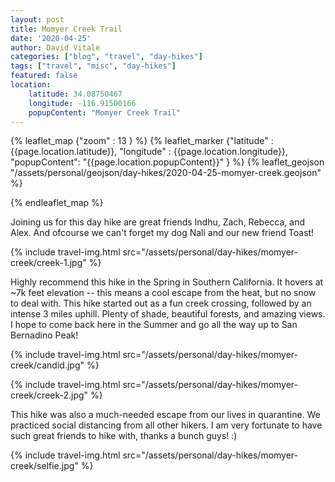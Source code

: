 ```yaml
---
layout: post
title: Momyer Creek Trail
date: '2020-04-25' 
author: David Vitale
categories: ["blog", "travel", "day-hikes"]
tags: ["travel", "misc", "day-hikes"]
featured: false
location:
    latitude: 34.08750467
    longitude: -116.91500166
    popupContent: "Momyer Creek Trail"
---
```

{% leaflet_map {"zoom" : 13 } %}
    {% leaflet_marker {"latitude" : {{page.location.latitude}},
                       "longitude" : {{page.location.longitude}},
                       "popupContent": "{{page.location.popupContent}}" } %} 
    {% leaflet_geojson "/assets/personal/geojson/day-hikes/2020-04-25-momyer-creek.geojson" %}

{% endleaflet_map %}

Joining us for this day hike are great friends Indhu, Zach, Rebecca, and Alex. And ofcourse we can't forget my dog Nali and our new friend Toast!

{% include travel-img.html src="/assets/personal/day-hikes/momyer-creek/creek-1.jpg" %}

Highly recommend this hike in the Spring in Southern California. It hovers at ~7k feet elevation -- this means a cool escape from the heat, but no snow to deal with. This hike started out as a fun creek crossing, followed by an intense 3 miles uphill. Plenty of shade, beautiful forests, and amazing views. I hope to come back here in the Summer and go all the way up to San Bernadino Peak!

{% include travel-img.html src="/assets/personal/day-hikes/momyer-creek/candid.jpg" %}

{% include travel-img.html src="/assets/personal/day-hikes/momyer-creek/creek-2.jpg" %}

This hike was also a much-needed escape from our lives in quarantine. We practiced social distancing from all other hikers. I am very fortunate to have such great friends to hike with, thanks a bunch guys! :)

{% include travel-img.html src="/assets/personal/day-hikes/momyer-creek/selfie.jpg" %}


